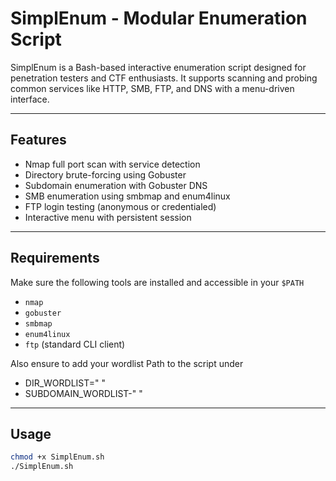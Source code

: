 # SimplEnum - Modular Enumeration Script

SimplEnum is a Bash-based interactive enumeration script designed for penetration testers and CTF enthusiasts. It supports scanning and probing common services like HTTP, SMB, FTP, and DNS with a menu-driven interface.

---

## Features

- Nmap full port scan with service detection
- Directory brute-forcing using Gobuster
- Subdomain enumeration with Gobuster DNS
- SMB enumeration using smbmap and enum4linux
- FTP login testing (anonymous or credentialed)
- Interactive menu with persistent session

---

## Requirements

Make sure the following tools are installed and accessible in your `$PATH`

- `nmap`
- `gobuster`
- `smbmap`
- `enum4linux`
- `ftp` (standard CLI client)

Also ensure to add your wordlist Path to the script under

- DIR_WORDLIST=" "
- SUBDOMAIN_WORDLIST-" "

---

## Usage

```bash
chmod +x SimplEnum.sh
./SimplEnum.sh
